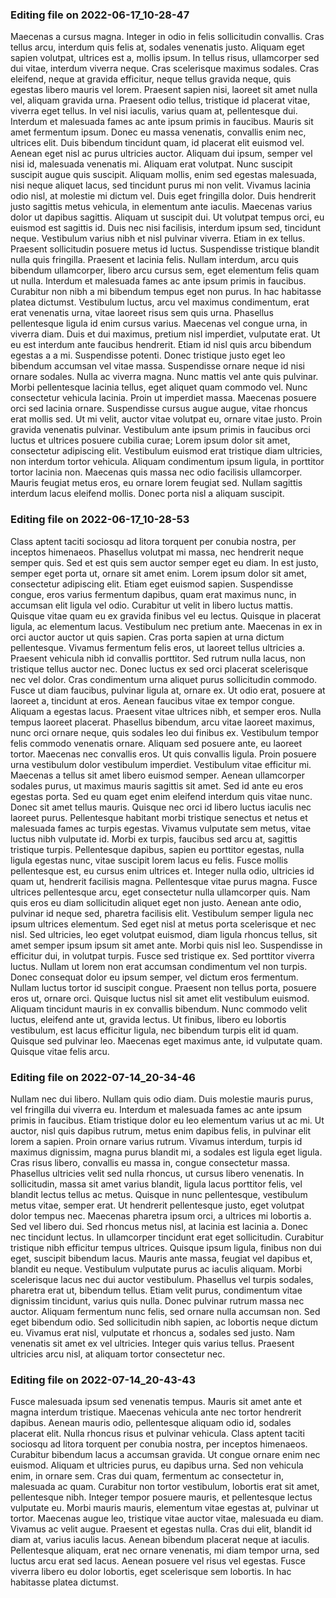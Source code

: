 

### Editing file on 2022-06-17_10-28-47

Maecenas a cursus magna. Integer in odio in felis sollicitudin convallis. Cras tellus arcu, interdum quis felis at, sodales venenatis justo. Aliquam eget sapien volutpat, ultrices est a, mollis ipsum. In tellus risus, ullamcorper sed dui vitae, interdum viverra neque. Cras scelerisque maximus sodales. Cras eleifend, neque at gravida efficitur, neque tellus gravida neque, quis egestas libero mauris vel lorem. Praesent sapien nisi, laoreet sit amet nulla vel, aliquam gravida urna. Praesent odio tellus, tristique id placerat vitae, viverra eget tellus. In vel nisi iaculis, varius quam at, pellentesque dui. Interdum et malesuada fames ac ante ipsum primis in faucibus. Mauris sit amet fermentum ipsum. Donec eu massa venenatis, convallis enim nec, ultrices elit.
Duis bibendum tincidunt quam, id placerat elit euismod vel. Aenean eget nisl ac purus ultricies auctor. Aliquam dui ipsum, semper vel nisi id, malesuada venenatis mi. Aliquam erat volutpat. Nunc suscipit suscipit augue quis suscipit. Aliquam mollis, enim sed egestas malesuada, nisi neque aliquet lacus, sed tincidunt purus mi non velit. Vivamus lacinia odio nisl, at molestie mi dictum vel. Duis eget fringilla dolor. Duis hendrerit justo sagittis metus vehicula, in elementum ante iaculis. Maecenas varius dolor ut dapibus sagittis. Aliquam ut suscipit dui.
Ut volutpat tempus orci, eu euismod est sagittis id. Duis nec nisi facilisis, interdum ipsum sed, tincidunt neque. Vestibulum varius nibh et nisl pulvinar viverra. Etiam in ex tellus. Praesent sollicitudin posuere metus id luctus. Suspendisse tristique blandit nulla quis fringilla. Praesent et lacinia felis. Nullam interdum, arcu quis bibendum ullamcorper, libero arcu cursus sem, eget elementum felis quam ut nulla. Interdum et malesuada fames ac ante ipsum primis in faucibus. Curabitur non nibh a mi bibendum tempus eget non purus. In hac habitasse platea dictumst.
Vestibulum luctus, arcu vel maximus condimentum, erat erat venenatis urna, vitae laoreet risus sem quis urna. Phasellus pellentesque ligula id enim cursus varius. Maecenas vel congue urna, in viverra diam. Duis et dui maximus, pretium nisl imperdiet, vulputate erat. Ut eu est interdum ante faucibus hendrerit. Etiam id nisl quis arcu bibendum egestas a a mi. Suspendisse potenti. Donec tristique justo eget leo bibendum accumsan vel vitae massa. Suspendisse ornare neque id nisi ornare sodales. Nulla ac viverra magna. Nunc mattis vel ante quis pulvinar. Morbi pellentesque lacinia tellus, eget aliquet quam commodo vel. Nunc consectetur vehicula lacinia. Proin ut imperdiet massa. Maecenas posuere orci sed lacinia ornare.
Suspendisse cursus augue augue, vitae rhoncus erat mollis sed. Ut mi velit, auctor vitae volutpat eu, ornare vitae justo. Proin gravida venenatis pulvinar. Vestibulum ante ipsum primis in faucibus orci luctus et ultrices posuere cubilia curae; Lorem ipsum dolor sit amet, consectetur adipiscing elit. Vestibulum euismod erat tristique diam ultricies, non interdum tortor vehicula. Aliquam condimentum ipsum ligula, in porttitor tortor lacinia non. Maecenas quis massa nec odio facilisis ullamcorper. Mauris feugiat metus eros, eu ornare lorem feugiat sed. Nullam sagittis interdum lacus eleifend mollis. Donec porta nisl a aliquam suscipit.




### Editing file on 2022-06-17_10-28-53

Class aptent taciti sociosqu ad litora torquent per conubia nostra, per inceptos himenaeos. Phasellus volutpat mi massa, nec hendrerit neque semper quis. Sed et est quis sem auctor semper eget eu diam. In est justo, semper eget porta ut, ornare sit amet enim. Lorem ipsum dolor sit amet, consectetur adipiscing elit. Etiam eget euismod sapien. Suspendisse congue, eros varius fermentum dapibus, quam erat maximus nunc, in accumsan elit ligula vel odio. Curabitur ut velit in libero luctus mattis. Quisque vitae quam eu ex gravida finibus vel eu lectus. Quisque in placerat ligula, ac elementum lacus. Vestibulum nec pretium ante. Maecenas in ex in orci auctor auctor ut quis sapien.
Cras porta sapien at urna dictum pellentesque. Vivamus fermentum felis eros, ut laoreet tellus ultricies a. Praesent vehicula nibh id convallis porttitor. Sed rutrum nulla lacus, non tristique tellus auctor nec. Donec luctus ex sed orci placerat scelerisque nec vel dolor. Cras condimentum urna aliquet purus sollicitudin commodo. Fusce ut diam faucibus, pulvinar ligula at, ornare ex. Ut odio erat, posuere at laoreet a, tincidunt at eros. Aenean faucibus vitae ex tempor congue. Aliquam a egestas lacus. Praesent vitae ultrices nibh, et semper eros. Nulla tempus laoreet placerat. Phasellus bibendum, arcu vitae laoreet maximus, nunc orci ornare neque, quis sodales leo dui finibus ex. Vestibulum tempor felis commodo venenatis ornare. Aliquam sed posuere ante, eu laoreet tortor.
Maecenas nec convallis eros. Ut quis convallis ligula. Proin posuere urna vestibulum dolor vestibulum imperdiet. Vestibulum vitae efficitur mi. Maecenas a tellus sit amet libero euismod semper. Aenean ullamcorper sodales purus, ut maximus mauris sagittis sit amet. Sed id ante eu eros egestas porta. Sed eu quam eget enim eleifend interdum quis vitae nunc. Donec sit amet tellus mauris. Quisque nec orci id libero luctus iaculis nec laoreet purus. Pellentesque habitant morbi tristique senectus et netus et malesuada fames ac turpis egestas. Vivamus vulputate sem metus, vitae luctus nibh vulputate id. Morbi ex turpis, faucibus sed arcu at, sagittis tristique turpis. Pellentesque dapibus, sapien eu porttitor egestas, nulla ligula egestas nunc, vitae suscipit lorem lacus eu felis. Fusce mollis pellentesque est, eu cursus enim ultrices et.
Integer nulla odio, ultricies id quam ut, hendrerit facilisis magna. Pellentesque vitae purus magna. Fusce ultrices pellentesque arcu, eget consectetur nulla ullamcorper quis. Nam quis eros eu diam sollicitudin aliquet eget non justo. Aenean ante odio, pulvinar id neque sed, pharetra facilisis elit. Vestibulum semper ligula nec ipsum ultrices elementum. Sed eget nisl at metus porta scelerisque et nec nisl. Sed ultricies, leo eget volutpat euismod, diam ligula rhoncus tellus, sit amet semper ipsum ipsum sit amet ante. Morbi quis nisl leo. Suspendisse in efficitur dui, in volutpat turpis. Fusce sed tristique ex. Sed porttitor viverra luctus. Nullam ut lorem non erat accumsan condimentum vel non turpis.
Donec consequat dolor eu ipsum semper, vel dictum eros fermentum. Nullam luctus tortor id suscipit congue. Praesent non tellus porta, posuere eros ut, ornare orci. Quisque luctus nisl sit amet elit vestibulum euismod. Aliquam tincidunt mauris in ex convallis bibendum. Nunc commodo velit luctus, eleifend ante ut, gravida lectus. Ut finibus, libero eu lobortis vestibulum, est lacus efficitur ligula, nec bibendum turpis elit id quam. Quisque sed pulvinar leo. Maecenas eget maximus ante, id vulputate quam. Quisque vitae felis arcu.




### Editing file on 2022-07-14_20-34-46

Nullam nec dui libero. Nullam quis odio diam. Duis molestie mauris purus, vel fringilla dui viverra eu. Interdum et malesuada fames ac ante ipsum primis in faucibus. Etiam tristique dolor eu leo elementum varius ut ac mi. Ut auctor, nisl quis dapibus rutrum, metus enim dapibus felis, in pulvinar elit lorem a sapien. Proin ornare varius rutrum.
Vivamus interdum, turpis id maximus dignissim, magna purus blandit mi, a sodales est ligula eget ligula. Cras risus libero, convallis eu massa in, congue consectetur massa. Phasellus ultricies velit sed nulla rhoncus, ut cursus libero venenatis. In sollicitudin, massa sit amet varius blandit, ligula lacus porttitor felis, vel blandit lectus tellus ac metus. Quisque in nunc pellentesque, vestibulum metus vitae, semper erat. Ut hendrerit pellentesque justo, eget volutpat dolor tempus nec. Maecenas pharetra ipsum orci, a ultrices mi lobortis a. Sed vel libero dui. Sed rhoncus metus nisl, at lacinia est lacinia a. Donec nec tincidunt lectus. In ullamcorper tincidunt erat eget sollicitudin.
Curabitur tristique nibh efficitur tempus ultrices. Quisque ipsum ligula, finibus non dui eget, suscipit bibendum lacus. Mauris ante massa, feugiat vel dapibus et, blandit eu neque. Vestibulum vulputate purus ac iaculis aliquam. Morbi scelerisque lacus nec dui auctor vestibulum. Phasellus vel turpis sodales, pharetra erat ut, bibendum tellus. Etiam velit purus, condimentum vitae dignissim tincidunt, varius quis nulla. Donec pulvinar rutrum massa nec auctor. Aliquam fermentum nunc felis, sed ornare nulla accumsan non. Sed eget bibendum odio. Sed sollicitudin nibh sapien, ac lobortis neque dictum eu. Vivamus erat nisl, vulputate et rhoncus a, sodales sed justo. Nam venenatis sit amet ex vel ultricies. Integer quis varius tellus. Praesent ultricies arcu nisl, at aliquam tortor consectetur nec.




### Editing file on 2022-07-14_20-43-43

Fusce malesuada ipsum sed venenatis tempus. Mauris sit amet ante et magna interdum tristique. Maecenas vehicula ante nec tortor hendrerit dapibus. Aenean mauris odio, pellentesque aliquam odio id, sodales placerat elit. Nulla rhoncus risus et pulvinar vehicula. Class aptent taciti sociosqu ad litora torquent per conubia nostra, per inceptos himenaeos. Curabitur bibendum lacus a accumsan gravida. Ut congue ornare enim nec euismod. Aliquam et ultricies purus, eu dapibus urna. Sed non vehicula enim, in ornare sem. Cras dui quam, fermentum ac consectetur in, malesuada ac quam. Curabitur non tortor vestibulum, lobortis erat sit amet, pellentesque nibh. Integer tempor posuere mauris, et pellentesque lectus vulputate eu. Morbi mauris mauris, elementum vitae egestas at, pulvinar ut tortor. Maecenas augue leo, tristique vitae auctor vitae, malesuada eu diam. Vivamus ac velit augue.
Praesent et egestas nulla. Cras dui elit, blandit id diam at, varius iaculis lacus. Aenean bibendum placerat neque at iaculis. Pellentesque aliquam, erat nec ornare venenatis, mi diam tempor urna, sed luctus arcu erat sed lacus. Aenean posuere vel risus vel egestas. Fusce viverra libero eu dolor lobortis, eget scelerisque sem lobortis. In hac habitasse platea dictumst.


